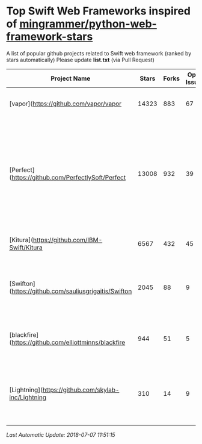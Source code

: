 # Top Swift Web Frameworks inspired of [mingrammer/python-web-framework-stars](https://github.com/mingrammer/python-web-framework-stars)
A list of popular github projects related to Swift web framework (ranked by stars automatically)
Please update **list.txt** (via Pull Request)

| Project Name | Stars | Forks | Open Issues | Description | Last Commit |
| ------------ | ----- | ----- | ----------- | ----------- | ----------- |
| [vapor](https://github.com/vapor/vapor | 14323 | 883 | 67 | 💧 A server-side Swift web framework. | 2018-07-05 06:52:26 +0000 |
| [Perfect](https://github.com/PerfectlySoft/Perfect | 13008 | 932 | 39 | Server-side Swift. The Perfect core toolset and framework for Swift Developers. (For mobile back-end development, website and API development, and more…) | 2018-05-31 07:08:42 +0000 |
| [Kitura](https://github.com/IBM-Swift/Kitura | 6567 | 432 | 45 | A Swift web framework and HTTP server. | 2018-07-03 06:50:59 +0000 |
| [Swifton](https://github.com/sauliusgrigaitis/Swifton | 2045 | 88 | 9 | A Ruby on Rails inspired Web Framework for Swift that runs on Linux and OS X | 2017-02-21 23:29:12 +0000 |
| [blackfire](https://github.com/elliottminns/blackfire | 944 | 51 | 5 | A minimal, fast and unopinionated web framework for Swift | 2017-01-26 11:48:28 +0000 |
| [Lightning](https://github.com/skylab-inc/Lightning | 310 | 14 | 9 | A Swift Multiplatform Single-threaded Non-blocking Web and Networking Framework | 2017-12-21 21:57:28 +0000 |

*Last Automatic Update: 2018-07-07 11:51:15*
